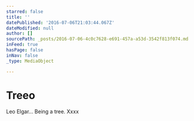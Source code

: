 ```yaml
---
starred: false
title: ''
datePublished: '2016-07-06T21:03:44.067Z'
dateModified: null
author: []
sourcePath: _posts/2016-07-06-4c0c7628-e691-457a-a53d-3542f813f074.md
inFeed: true
hasPage: false
inNav: false
_type: MediaObject

---
```

# Treeo

Leo Elgar... Being a tree. Xxxx